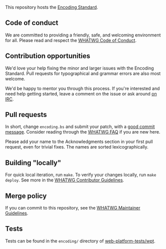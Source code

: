 This repository hosts the [Encoding Standard](https://encoding.spec.whatwg.org/).

## Code of conduct

We are committed to providing a friendly, safe, and welcoming environment for all. Please read and
respect the [WHATWG Code of Conduct](https://whatwg.org/code-of-conduct).

## Contribution opportunities

We'd love your help fixing the minor and larger issues with the Encoding Standard. Pull requests for
typographical and grammar errors are also most welcome.

We'd be happy to mentor you through this process. If you're interested and need help getting
started, leave a comment on the issue or ask around [on IRC](https://whatwg.org/irc).

## Pull requests

In short, change `encoding.bs` and submit your patch, with a
[good commit message](https://github.com/whatwg/meta/blob/main/COMMITTING.md). Consider
reading through the [WHATWG FAQ](https://whatwg.org/faq) if you are new here.

Please add your name to the Acknowledgments section in your first pull request, even for trivial
fixes. The names are sorted lexicographically.

## Building "locally"

For quick local iteration, run `make`. To verify your changes locally, run `make deploy`. See more
in the
[WHATWG Contributor Guidelines](https://github.com/whatwg/meta/blob/main/CONTRIBUTING.md#building).

## Merge policy

If you can commit to this repository, see the
[WHATWG Maintainer Guidelines](https://github.com/whatwg/meta/blob/main/MAINTAINERS.md).

## Tests

Tests can be found in the `encoding/` directory of
[web-platform-tests/wpt](https://github.com/web-platform-tests/wpt).
